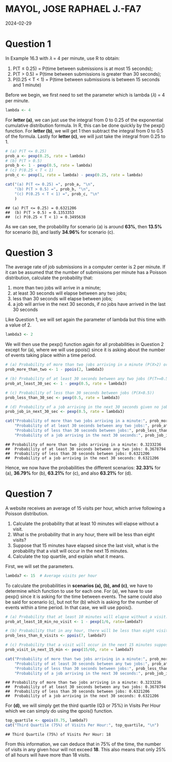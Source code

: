 MAYOL, JOSE RAPHAEL J.-FA7
================
2024-02-29

# Question 1

In Example 16.3 with 𝜆 = 4 per minute, use R to obtain:

1)  P(T ≤ 0.25) = P(time between submissions is at most 15 seconds);
2)  P(T \> 0.5) = P(time between submissions is greater than 30
    seconds);
3)  P(0.25 \< T \< 1) = P(time between submissions is between 15 seconds
    and 1 minute)

Before we begin, we first need to set the parameter which is lambda (𝜆)
= 4 per minute.

``` r
lambda <- 4
```

For **letter (a)**, we can just use the integral from 0 to 0.25 of the
exponential cumulative distribution formula. In R, this can be done
quickly by the pexp() function. For **letter (b)**, we will get 1 then
subtract the integral from 0 to 0.5 of the formula. Lastly for **letter
(c)**, we will just take the integral from 0.25 to 1.

``` r
# (a) P(T <= 0.25)
prob_a <- pexp(0.25, rate = lambda)
# (b) P(T > 0.5)
prob_b <- 1 - pexp(0.5, rate = lambda)
# (c) P(0.25 < T < 1)
prob_c <- pexp(1, rate = lambda) - pexp(0.25, rate = lambda)

cat("(a) P(T <= 0.25) =", prob_a, "\n",
    "(b) P(T > 0.5) =", prob_b, "\n",
    "(c) P(0.25 < T < 1) =", prob_c, "\n"
    )
```

    ## (a) P(T <= 0.25) = 0.6321206 
    ##  (b) P(T > 0.5) = 0.1353353 
    ##  (c) P(0.25 < T < 1) = 0.3495638

As we can see, the probability for scenario (a) is around **63%**, then
**13.5%** for scenario (b), and lastly **34.96%** for scenario (c).

# Question 3

The average rate of job submissions in a computer center is 2 per
minute. If it can be assumed that the number of submissions per minute
has a Poisson distribution, calculate the probability that:

1)  more than two jobs will arrive in a minute;
2)  at least 30 seconds will elapse between any two jobs;
3)  less than 30 seconds will elapse between jobs;
4)  a job will arrive in the next 30 seconds, if no jobs have arrived in
    the last 30 seconds

Like Question 1, we will set again the parameter of lambda but this time
with a value of 2.

``` r
lambda3 <- 2
```

We will then use the pexp() function again for all probabilities in
Question 2 except for (a), where we will use ppois() since it is asking
about the number of events taking place within a time period.

``` r
# (a) Probability of more than two jobs arriving in a minute (P(X>2) or 1-P(X<=2))
prob_more_than_two <- 1 - ppois(2, lambda3)

# (b) Probability of at least 30 seconds between any two jobs (P(T>=0.5) or 1-P(X<0.5))
prob_at_least_30_sec <- 1 - pexp(0.5, rate = lambda3)

# (c) Probability of less than 30 seconds between jobs (P(X<0.5))
prob_less_than_30_sec <- pexp(0.5, rate = lambda3)

# (d) Probability of a job arriving in the next 30 seconds given no jobs in the last 30 seconds (P(X<0.5))
prob_job_in_next_30_sec <- pexp(0.5, rate = lambda3)

cat("Probability of more than two jobs arriving in a minute:", prob_more_than_two, "\n",
    "Probability of at least 30 seconds between any two jobs:", prob_at_least_30_sec, "\n",
    "Probability of less than 30 seconds between jobs:", prob_less_than_30_sec, "\n",
    "Probability of a job arriving in the next 30 seconds:", prob_job_in_next_30_sec, "\n")
```

    ## Probability of more than two jobs arriving in a minute: 0.3233236 
    ##  Probability of at least 30 seconds between any two jobs: 0.3678794 
    ##  Probability of less than 30 seconds between jobs: 0.6321206 
    ##  Probability of a job arriving in the next 30 seconds: 0.6321206

Hence, we now have the probabilities the different scenarios: **32.33%**
for (a), **36.79%** for (b), **63.21%** for (c), and also **63.21%** for
(d).

# Question 7

A website receives an average of 15 visits per hour, which arrive
following a Poisson distribution.

1)  Calculate the probability that at least 10 minutes will elapse
    without a visit.
2)  What is the probability that in any hour, there will be less than
    eight visits?
3)  Suppose that 15 minutes have elapsed since the last visit, what is
    the probability that a visit will occur in the next 15 minutes.
4)  Calculate the top quartile, and explain what it means.

First, we will set the parameters.

``` r
lambda7 <- 15  # Average visits per hour
```

To calculate the probabilities in **scenarios (a), (b), and (c)**, we
have to determine which function to use for each one. For (a), we have
to use pexp() since it is asking for the time between events. The same
could also be said for scenario (c), but not for (b) which is asking for
the number of events within a time period. In that case, we will use
ppois().

``` r
# (a) Probability that at least 10 minutes will elapse without a visit. (1-P(T<1/6))
prob_at_least_10_min_no_visit <- 1 - pexp(1/6, rate=lambda7)

# (b) Probability that in any hour, there will be less than eight visits (1-P(X<8))
prob_less_than_8_visits <- ppois(7, lambda7)

# (c) Probability that a visit will occur in the next 15 minutes supposing 15 minutes have elapsed since the last one ((P(X<15/60)))
prob_visit_in_next_15_min <- pexp(15/60, rate = lambda7)

cat("Probability of more than two jobs arriving in a minute:", prob_more_than_two, "\n",
    "Probability of at least 30 seconds between any two jobs:", prob_at_least_30_sec, "\n",
    "Probability of less than 30 seconds between jobs:", prob_less_than_30_sec, "\n",
    "Probability of a job arriving in the next 30 seconds:", prob_job_in_next_30_sec, "\n")
```

    ## Probability of more than two jobs arriving in a minute: 0.3233236 
    ##  Probability of at least 30 seconds between any two jobs: 0.3678794 
    ##  Probability of less than 30 seconds between jobs: 0.6321206 
    ##  Probability of a job arriving in the next 30 seconds: 0.6321206

For **(d)**, we will simply get the third quartile (Q3 or 75%) in Visits
Per Hour which we can simply do using the qpois() function.

``` r
top_quartile <- qpois(0.75, lambda7)
cat("Third Quartile (75%) of Visits Per Hour:", top_quartile, "\n")
```

    ## Third Quartile (75%) of Visits Per Hour: 18

From this information, we can deduce that in 75% of the time, the number
of visits in any given hour will not exceed **18**. This also means that
only 25% of all hours will have more than 18 visits.
